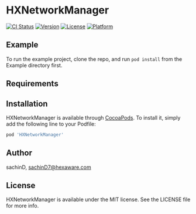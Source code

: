 # HXNetworkManager

[![CI Status](https://img.shields.io/travis/sachinD/HXNetworkManager.svg?style=flat)](https://travis-ci.org/sachinD/HXNetworkManager)
[![Version](https://img.shields.io/cocoapods/v/HXNetworkManager.svg?style=flat)](https://cocoapods.org/pods/HXNetworkManager)
[![License](https://img.shields.io/cocoapods/l/HXNetworkManager.svg?style=flat)](https://cocoapods.org/pods/HXNetworkManager)
[![Platform](https://img.shields.io/cocoapods/p/HXNetworkManager.svg?style=flat)](https://cocoapods.org/pods/HXNetworkManager)

## Example

To run the example project, clone the repo, and run `pod install` from the Example directory first.

## Requirements

## Installation

HXNetworkManager is available through [CocoaPods](https://cocoapods.org). To install
it, simply add the following line to your Podfile:

```ruby
pod 'HXNetworkManager'
```

## Author

sachinD, sachinD7@hexaware.com

## License

HXNetworkManager is available under the MIT license. See the LICENSE file for more info.
